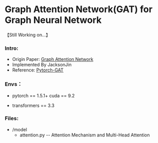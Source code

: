 # Graph Attention Network(GAT) for Graph Neural Network

【Still Working on...】

### Intro:

+ Origin Paper: [Graph Attention Network](https://arxiv.org/abs/1710.10903)
+ Implemented By JacksonJin
+ Reference: [Pytorch-GAT](https://github.com/gordicaleksa/pytorch-GAT)

### Envs：

+ pytorch == 1.5.1+ cuda == 9.2

+ transformers == 3.3

  

### Files:

+ /model
  + attention.py  -- Attention Mechanism and Multi-Head Attention